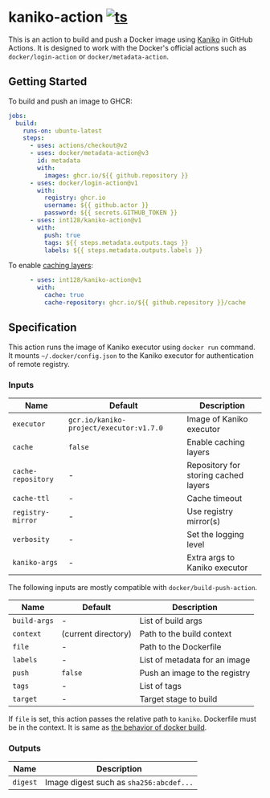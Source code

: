 # kaniko-action [![ts](https://github.com/int128/kaniko-action/actions/workflows/ts.yaml/badge.svg)](https://github.com/int128/kaniko-action/actions/workflows/ts.yaml)

This is an action to build and push a Docker image using [Kaniko](https://github.com/GoogleContainerTools/kaniko) in GitHub Actions.
It is designed to work with the Docker's official actions such as `docker/login-action` or `docker/metadata-action`.


## Getting Started

To build and push an image to GHCR:

```yaml
jobs:
  build:
    runs-on: ubuntu-latest
    steps:
      - uses: actions/checkout@v2
      - uses: docker/metadata-action@v3
        id: metadata
        with:
          images: ghcr.io/${{ github.repository }}
      - uses: docker/login-action@v1
        with:
          registry: ghcr.io
          username: ${{ github.actor }}
          password: ${{ secrets.GITHUB_TOKEN }}
      - uses: int128/kaniko-action@v1
        with:
          push: true
          tags: ${{ steps.metadata.outputs.tags }}
          labels: ${{ steps.metadata.outputs.labels }}
```

To enable [caching layers](https://github.com/GoogleContainerTools/kaniko#caching):

```yaml
      - uses: int128/kaniko-action@v1
        with:
          cache: true
          cache-repository: ghcr.io/${{ github.repository }}/cache
```


## Specification

This action runs the image of Kaniko executor using `docker run` command.
It mounts `~/.docker/config.json` to the Kaniko executor for authentication of remote registry.


### Inputs

| Name | Default | Description
|------|----------|------------
| `executor` | `gcr.io/kaniko-project/executor:v1.7.0` | Image of Kaniko executor
| `cache` | `false` | Enable caching layers
| `cache-repository` | - | Repository for storing cached layers
| `cache-ttl` | - | Cache timeout
| `registry-mirror` | - | Use registry mirror(s)
| `verbosity` | - | Set the logging level
| `kaniko-args` | - | Extra args to Kaniko executor

The following inputs are mostly compatible with `docker/build-push-action`.

| Name | Default | Description
|------|----------|------------
| `build-args` | - | List of build args
| `context` | (current directory) | Path to the build context
| `file` | - | Path to the Dockerfile
| `labels` | - | List of metadata for an image
| `push` | `false` | Push an image to the registry
| `tags` | - | List of tags
| `target` | - | Target stage to build

If `file` is set, this action passes the relative path to `kaniko`.
Dockerfile must be in the context.
It is same as [the behavior of docker build](https://docs.docker.com/engine/reference/commandline/build/#specify-a-dockerfile--f).


### Outputs

| Name | Description
|------|------------
| `digest` | Image digest such as `sha256:abcdef...`
